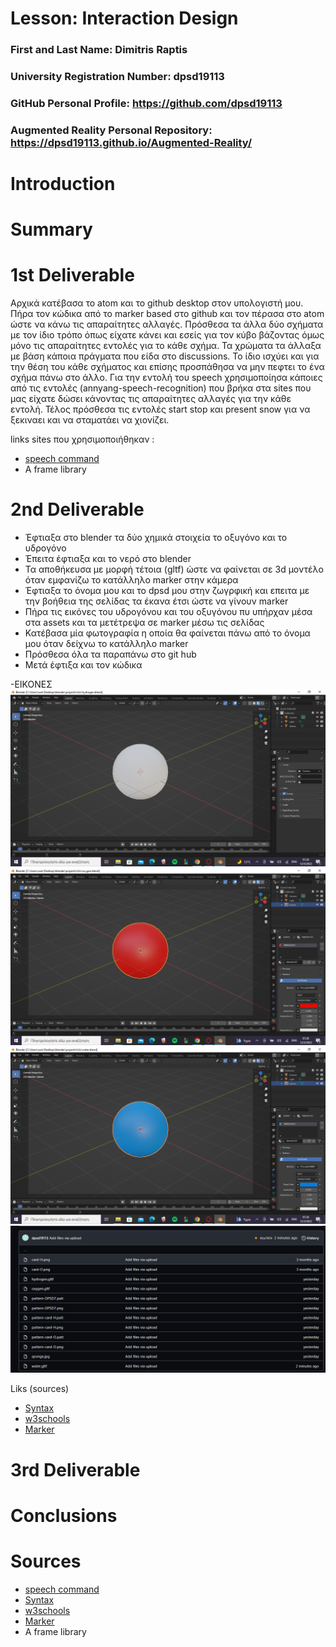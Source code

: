 # Lesson: Interaction Design

### First and Last Name: Dimitris Raptis
### University Registration Number: dpsd19113
### GitHub Personal Profile: https://github.com/dpsd19113
### Augmented Reality Personal Repository: https://dpsd19113.github.io/Augmented-Reality/

# Introduction

# Summary


# 1st Deliverable
Αρχικά κατέβασα το atom και το github desktop στον υπολογιστή μου. 
Πήρα τον κώδικα από το marker based στο github και τον πέρασα στο atom ώστε να κάνω τις απαραίτητες αλλαγές.
Πρόσθεσα τα άλλα δύο σχήματα με τον ίδιο τρόπο όπως είχατε κάνει και εσείς για τον κύβο βάζοντας όμως μόνο τις απαραίτητες εντολές για το κάθε σχήμα.
Τα χρώματα τα άλλαξα με βάση κάποια πράγματα που είδα στο discussions.
Το ίδιο ισχύει και για την θέση του κάθε σχήματος και επίσης προσπάθησα να μην πεφτει το ένα σχήμα πάνω στο άλλο.
Για την εντολή του speech χρησιμοποίησα κάποιες από τις εντολές (annyang-speech-recognition) που βρήκα στα sites που μας είχατε δώσει κάνοντας τις απαραίτητες αλλαγές για την κάθε εντολή.
Τέλος πρόσθεσα τις εντολές start stop και present snow για να ξεκιναει και να σταματάει να χιονίζει.



links sites που χρησιμοποιήθηκαν :
- [speech command](https://www.npmjs.com/package/aframe-speech-command-component?fbclid=IwAR1ARcfi233UV9Pch2uzhVzmyfErhGay3xs1jlC6ZxhI24JP510elv3JC8A)
- A frame library




# 2nd Deliverable
- Έφτιαξα στο blender τα δύο χημικά στοιχεία το οξυγόνο και το υδρογόνο 
- Έπειτα έφτιαξα και το νερό στο blender
- Τα αποθήκευσα με μορφή τέτοια (gltf) ώστε να φαίνεται σε 3d μοντέλο όταν εμφανίζω το κατάλληλο marker στην κάμερα
- Έφτιαξα το όνομα μου και το dpsd μου στην ζωγρφική και επειτα με την βοήθεια της σελίδας τα έκανα έτσι ώστε να γίνουν marker
- Πήρα τις εικόνες του υδρογόνου και του οξυγόνου πυ υπήρχαν μέσα στα assets και τα μετέτρεψα σε marker μέσω τις σελίδας
- Κατέβασα μία φωτογραφία η οποία θα φαίνεται πάνω από το όνομα μου όταν δείχνω το κατάλληλο marker
- Πρόσθεσα όλα τα παραπάνω στο git hub
- Μετά έφτιξα και τον κώδικα


-ΕΙΚΟΝΕΣ
![Hydrogen](https://github.com/dpsd19113/Augmented-Reality/blob/main/marker_based/hydrogen.png)
![Oxygen](https://github.com/dpsd19113/Augmented-Reality/blob/main/marker_based/oxygen.png)
![Water](https://github.com/dpsd19113/Augmented-Reality/blob/main/marker_based/water.png)
![Assets](https://github.com/dpsd19113/Augmented-Reality/blob/main/marker_based/assets_image.png)

Liks (sources)
- [Syntax](https://docs.github.com/en/get-started/writing-on-github/getting-started-with-writing-and-formatting-on-github/basic-writing-and-formatting-syntax)
- [w3schools](https://www.w3schools.com/html/default.asp)
- [Marker](https://jeromeetienne.github.io/AR.js/three.js/examples/marker-training/examples/generator.html)



# 3rd Deliverable 


# Conclusions


# Sources
- [speech command](https://www.npmjs.com/package/aframe-speech-command-component?fbclid=IwAR1ARcfi233UV9Pch2uzhVzmyfErhGay3xs1jlC6ZxhI24JP510elv3JC8A)
- [Syntax](https://docs.github.com/en/get-started/writing-on-github/getting-started-with-writing-and-formatting-on-github/basic-writing-and-formatting-syntax)
- [w3schools](https://www.w3schools.com/html/default.asp)
- [Marker](https://jeromeetienne.github.io/AR.js/three.js/examples/marker-training/examples/generator.html)
- A frame library

